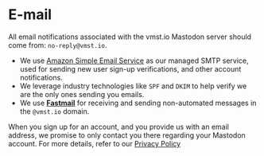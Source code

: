 # E-mail

All email notifications associated with the vmst.io Mastodon server should come from: `no-reply@vmst.io`.

* We use [Amazon Simple Email Service](https://aws.amazon.com/ses/) as our managed SMTP service, used for sending new user sign-up verifications, and other account notifications.
* We leverage industry technologies like `SPF` and `DKIM` to help verify we are the only ones sending you emails.
* We use **[Fastmail](https://fastmail.com)** for receiving and sending non-automated messages in the `@vmst.io` domain.

When you sign up for an account, and you provide us with an email address, we promise to only contact you there regarding your Mastodon account.
For more details, refer to our [Privacy Policy](https://vmst.io/privacy-policy)
